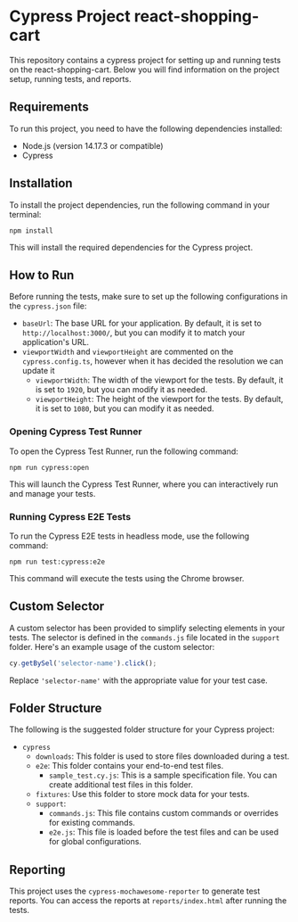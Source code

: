 # Cypress Project react-shopping-cart

This repository contains a cypress project for setting up and running tests on the react-shopping-cart. Below you will find information on the project setup, running tests, and reports.

## Requirements

To run this project, you need to have the following dependencies installed:

- Node.js (version 14.17.3 or compatible)
- Cypress

## Installation

To install the project dependencies, run the following command in your terminal:

```shell
npm install
```

This will install the required dependencies for the Cypress project.

## How to Run

Before running the tests, make sure to set up the following configurations in the `cypress.json` file:

- `baseUrl`: The base URL for your application. By default, it is set to `http://localhost:3000/`, but you can modify it to match your application's URL.
- `viewportWidth` and `viewportHeight` are commented on the `cypress.config.ts`, however when it has decided the resolution we can update it
  - `viewportWidth`: The width of the viewport for the tests. By default, it is set to `1920`, but you can modify it as needed.
  - `viewportHeight`: The height of the viewport for the tests. By default, it is set to `1080`, but you can modify it as needed.

### Opening Cypress Test Runner

To open the Cypress Test Runner, run the following command:

```shell
npm run cypress:open
```

This will launch the Cypress Test Runner, where you can interactively run and manage your tests.

### Running Cypress E2E Tests

To run the Cypress E2E tests in headless mode, use the following command:

```shell
npm run test:cypress:e2e
```

This command will execute the tests using the Chrome browser.

## Custom Selector

A custom selector has been provided to simplify selecting elements in your tests. The selector is defined in the `commands.js` file located in the `support` folder. Here's an example usage of the custom selector:

```javascript
cy.getBySel('selector-name').click();
```

Replace `'selector-name'` with the appropriate value for your test case.

## Folder Structure

The following is the suggested folder structure for your Cypress project:

- `cypress`
  - `downloads`: This folder is used to store files downloaded during a test.
  - `e2e`: This folder contains your end-to-end test files.
    - `sample_test.cy.js`: This is a sample specification file. You can create additional test files in this folder.
  - `fixtures`: Use this folder to store mock data for your tests.
  - `support`:
    - `commands.js`: This file contains custom commands or overrides for existing commands.
    - `e2e.js`: This file is loaded before the test files and can be used for global configurations.

## Reporting

This project uses the `cypress-mochawesome-reporter` to generate test reports. You can access the reports at `reports/index.html` after running the tests.

